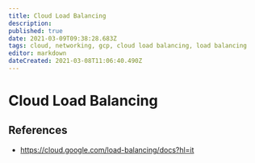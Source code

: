 ```yaml
---
title: Cloud Load Balancing
description: 
published: true
date: 2021-03-09T09:38:28.683Z
tags: cloud, networking, gcp, cloud load balancing, load balancing
editor: markdown
dateCreated: 2021-03-08T11:06:40.490Z
---
```


# Cloud Load Balancing
## References
- https://cloud.google.com/load-balancing/docs?hl=it